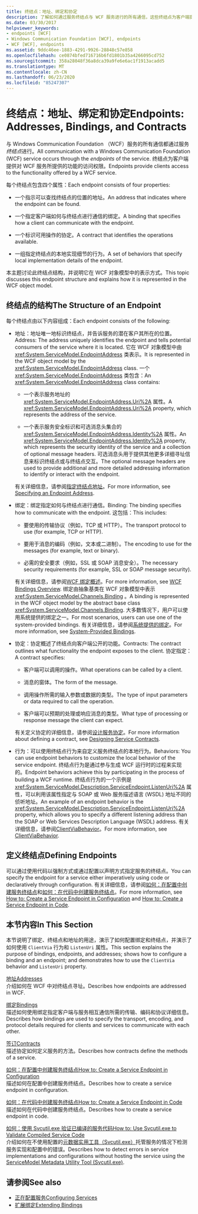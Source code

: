 ```yaml
---
title: 终结点：地址、绑定和协定
description: 了解如何通过服务终结点与 WCF 服务进行的所有通信，这些终结点为客户端提供对服务所提供的功能的访问权限。
ms.date: 03/30/2017
helpviewer_keywords:
- endpoints [WCF]
- Windows Communication Foundation [WCF], endpoints
- WCF [WCF], endpoints
ms.assetid: 9ddc46ee-1883-4291-9926-28848c57e858
ms.openlocfilehash: ce0874bfed716716b6fd1801b35a4266095cd752
ms.sourcegitcommit: 358a28048f36a8dca39a9fe6e6ac1f1913acadd5
ms.translationtype: MT
ms.contentlocale: zh-CN
ms.lasthandoff: 06/23/2020
ms.locfileid: "85247307"
---
```

# <a name="endpoints-addresses-bindings-and-contracts"></a><span data-ttu-id="eb922-103">终结点：地址、绑定和协定</span><span class="sxs-lookup"><span data-stu-id="eb922-103">Endpoints: Addresses, Bindings, and Contracts</span></span>

<span data-ttu-id="eb922-104">与 Windows Communication Foundation （WCF）服务的所有通信都通过服务*终结点*进行。</span><span class="sxs-lookup"><span data-stu-id="eb922-104">All communication with a Windows Communication Foundation (WCF) service occurs through the *endpoints* of the service.</span></span> <span data-ttu-id="eb922-105">终结点为客户端提供对 WCF 服务所提供的功能的访问权限。</span><span class="sxs-lookup"><span data-stu-id="eb922-105">Endpoints provide clients access to the functionality offered by a WCF service.</span></span>

<span data-ttu-id="eb922-106">每个终结点包含四个属性：</span><span class="sxs-lookup"><span data-stu-id="eb922-106">Each endpoint consists of four properties:</span></span>

- <span data-ttu-id="eb922-107">一个指示可以查找终结点的位置的地址。</span><span class="sxs-lookup"><span data-stu-id="eb922-107">An address that indicates where the endpoint can be found.</span></span>

- <span data-ttu-id="eb922-108">一个指定客户端如何与终结点进行通信的绑定。</span><span class="sxs-lookup"><span data-stu-id="eb922-108">A binding that specifies how a client can communicate with the endpoint.</span></span>

- <span data-ttu-id="eb922-109">一个标识可用操作的协定。</span><span class="sxs-lookup"><span data-stu-id="eb922-109">A contract that identifies the operations available.</span></span>

- <span data-ttu-id="eb922-110">一组指定终结点的本地实现细节的行为。</span><span class="sxs-lookup"><span data-stu-id="eb922-110">A set of behaviors that specify local implementation details of the endpoint.</span></span>

<span data-ttu-id="eb922-111">本主题讨论此终结点结构，并说明它在 WCF 对象模型中的表示方式。</span><span class="sxs-lookup"><span data-stu-id="eb922-111">This topic discusses this endpoint structure and explains how it is represented in the WCF object model.</span></span>

## <a name="the-structure-of-an-endpoint"></a><span data-ttu-id="eb922-112">终结点的结构</span><span class="sxs-lookup"><span data-stu-id="eb922-112">The Structure of an Endpoint</span></span>

<span data-ttu-id="eb922-113">每个终结点由以下内容组成：</span><span class="sxs-lookup"><span data-stu-id="eb922-113">Each endpoint consists of the following:</span></span>

- <span data-ttu-id="eb922-114">地址：地址唯一地标识终结点，并告诉服务的潜在客户其所在的位置。</span><span class="sxs-lookup"><span data-stu-id="eb922-114">Address: The address uniquely identifies the endpoint and tells potential consumers of the service where it is located.</span></span> <span data-ttu-id="eb922-115">它在 WCF 对象模型中由 <xref:System.ServiceModel.EndpointAddress> 类表示。</span><span class="sxs-lookup"><span data-stu-id="eb922-115">It is represented in the WCF object model by the <xref:System.ServiceModel.EndpointAddress> class.</span></span> <span data-ttu-id="eb922-116">一个 <xref:System.ServiceModel.EndpointAddress> 类包含：</span><span class="sxs-lookup"><span data-stu-id="eb922-116">An <xref:System.ServiceModel.EndpointAddress> class contains:</span></span>

  - <span data-ttu-id="eb922-117">一个表示服务地址的 <xref:System.ServiceModel.EndpointAddress.Uri%2A> 属性。</span><span class="sxs-lookup"><span data-stu-id="eb922-117">A <xref:System.ServiceModel.EndpointAddress.Uri%2A> property, which represents the address of the service.</span></span>

  - <span data-ttu-id="eb922-118">一个表示服务安全标识和可选消息头集合的 <xref:System.ServiceModel.EndpointAddress.Identity%2A> 属性。</span><span class="sxs-lookup"><span data-stu-id="eb922-118">An <xref:System.ServiceModel.EndpointAddress.Identity%2A> property, which represents the security identity of the service and a collection of optional message headers.</span></span> <span data-ttu-id="eb922-119">可选消息头用于提供其他更多详细寻址信息来标识终结点或与终结点交互。</span><span class="sxs-lookup"><span data-stu-id="eb922-119">The optional message headers are used to provide additional and more detailed addressing information to identify or interact with the endpoint.</span></span>

  <span data-ttu-id="eb922-120">有关详细信息，请参阅[指定终结点地址](../specifying-an-endpoint-address.md)。</span><span class="sxs-lookup"><span data-stu-id="eb922-120">For more information, see [Specifying an Endpoint Address](../specifying-an-endpoint-address.md).</span></span>

- <span data-ttu-id="eb922-121">绑定：绑定指定如何与终结点进行通信。</span><span class="sxs-lookup"><span data-stu-id="eb922-121">Binding: The binding specifies how to communicate with the endpoint.</span></span> <span data-ttu-id="eb922-122">这包括：</span><span class="sxs-lookup"><span data-stu-id="eb922-122">This includes:</span></span>

  - <span data-ttu-id="eb922-123">要使用的传输协议（例如，TCP 或 HTTP）。</span><span class="sxs-lookup"><span data-stu-id="eb922-123">The transport protocol to use (for example, TCP or HTTP).</span></span>

  - <span data-ttu-id="eb922-124">要用于消息的编码（例如，文本或二进制）。</span><span class="sxs-lookup"><span data-stu-id="eb922-124">The encoding to use for the messages (for example, text or binary).</span></span>

  - <span data-ttu-id="eb922-125">必需的安全要求（例如，SSL 或 SOAP 消息安全）。</span><span class="sxs-lookup"><span data-stu-id="eb922-125">The necessary security requirements (for example, SSL or SOAP message security).</span></span>

  <span data-ttu-id="eb922-126">有关详细信息，请参阅[WCF 绑定概述](../bindings-overview.md)。</span><span class="sxs-lookup"><span data-stu-id="eb922-126">For more information, see [WCF Bindings Overview](../bindings-overview.md).</span></span> <span data-ttu-id="eb922-127">绑定由抽象基类在 WCF 对象模型中表示 <xref:System.ServiceModel.Channels.Binding> 。</span><span class="sxs-lookup"><span data-stu-id="eb922-127">A binding is represented in the WCF object model by the abstract base class <xref:System.ServiceModel.Channels.Binding>.</span></span> <span data-ttu-id="eb922-128">大多数情况下，用户可以使用系统提供的绑定之一。</span><span class="sxs-lookup"><span data-stu-id="eb922-128">For most scenarios, users can use one of the system-provided bindings.</span></span> <span data-ttu-id="eb922-129">有关详细信息，请参阅[系统提供的绑定](../system-provided-bindings.md)。</span><span class="sxs-lookup"><span data-stu-id="eb922-129">For more information, see [System-Provided Bindings](../system-provided-bindings.md).</span></span>

- <span data-ttu-id="eb922-130">协定：协定概述了终结点向客户端公开的功能。</span><span class="sxs-lookup"><span data-stu-id="eb922-130">Contracts: The contract outlines what functionality the endpoint exposes to the client.</span></span> <span data-ttu-id="eb922-131">协定指定：</span><span class="sxs-lookup"><span data-stu-id="eb922-131">A contract specifies:</span></span>

  - <span data-ttu-id="eb922-132">客户端可以调用的操作。</span><span class="sxs-lookup"><span data-stu-id="eb922-132">What operations can be called by a client.</span></span>

  - <span data-ttu-id="eb922-133">消息的窗体。</span><span class="sxs-lookup"><span data-stu-id="eb922-133">The form of the message.</span></span>

  - <span data-ttu-id="eb922-134">调用操作所需的输入参数或数据的类型。</span><span class="sxs-lookup"><span data-stu-id="eb922-134">The type of input parameters or data required to call the operation.</span></span>

  - <span data-ttu-id="eb922-135">客户端可以预期的处理或响应消息的类型。</span><span class="sxs-lookup"><span data-stu-id="eb922-135">What type of processing or response message the client can expect.</span></span>

  <span data-ttu-id="eb922-136">有关定义协定的详细信息，请参阅[设计服务协定](../designing-service-contracts.md)。</span><span class="sxs-lookup"><span data-stu-id="eb922-136">For more information about defining a contract, see [Designing Service Contracts](../designing-service-contracts.md).</span></span>

- <span data-ttu-id="eb922-137">行为：可以使用终结点行为来自定义服务终结点的本地行为。</span><span class="sxs-lookup"><span data-stu-id="eb922-137">Behaviors: You can use endpoint behaviors to customize the local behavior of the service endpoint.</span></span> <span data-ttu-id="eb922-138">终结点行为是通过参与生成 WCF 运行时的过程来实现的。</span><span class="sxs-lookup"><span data-stu-id="eb922-138">Endpoint behaviors achieve this by participating in the process of building a WCF runtime.</span></span> <span data-ttu-id="eb922-139">终结点行为的一个示例是 <xref:System.ServiceModel.Description.ServiceEndpoint.ListenUri%2A> 属性，可以利用该属性指定与 SOAP 或 Web 服务描述语言 (WSDL) 地址不同的侦听地址。</span><span class="sxs-lookup"><span data-stu-id="eb922-139">An example of an endpoint behavior is the <xref:System.ServiceModel.Description.ServiceEndpoint.ListenUri%2A> property, which allows you to specify a different listening address than the SOAP or Web Services Description Language (WSDL) address.</span></span> <span data-ttu-id="eb922-140">有关详细信息，请参阅[ClientViaBehavior](../diagnostics/wmi/clientviabehavior.md)。</span><span class="sxs-lookup"><span data-stu-id="eb922-140">For more information, see [ClientViaBehavior](../diagnostics/wmi/clientviabehavior.md).</span></span>

## <a name="defining-endpoints"></a><span data-ttu-id="eb922-141">定义终结点</span><span class="sxs-lookup"><span data-stu-id="eb922-141">Defining Endpoints</span></span>

<span data-ttu-id="eb922-142">可以通过使用代码以强制方式或通过配置以声明方式指定服务的终结点。</span><span class="sxs-lookup"><span data-stu-id="eb922-142">You can specify the endpoint for a service either imperatively using code or declaratively through configuration.</span></span> <span data-ttu-id="eb922-143">有关详细信息，请参阅[如何：在配置中创建服务终结点](how-to-create-a-service-endpoint-in-configuration.md)和[如何：在代码中创建服务终结点](how-to-create-a-service-endpoint-in-code.md)。</span><span class="sxs-lookup"><span data-stu-id="eb922-143">For more information, see [How to: Create a Service Endpoint in Configuration](how-to-create-a-service-endpoint-in-configuration.md) and [How to: Create a Service Endpoint in Code](how-to-create-a-service-endpoint-in-code.md).</span></span>

## <a name="in-this-section"></a><span data-ttu-id="eb922-144">本节内容</span><span class="sxs-lookup"><span data-stu-id="eb922-144">In This Section</span></span>

<span data-ttu-id="eb922-145">本节说明了绑定、终结点和地址的用途，演示了如何配置绑定和终结点，并演示了如何使用 `ClientVia` 行为和 `ListenUri` 属性。</span><span class="sxs-lookup"><span data-stu-id="eb922-145">This section explains the purpose of bindings, endpoints, and addresses; shows how to configure a binding and an endpoint; and demonstrates how to use the `ClientVia` behavior and `ListenUri` property.</span></span>

<span data-ttu-id="eb922-146">[地址](endpoint-addresses.md)</span><span class="sxs-lookup"><span data-stu-id="eb922-146">[Addresses](endpoint-addresses.md)</span></span>\
<span data-ttu-id="eb922-147">介绍如何在 WCF 中对终结点寻址。</span><span class="sxs-lookup"><span data-stu-id="eb922-147">Describes how endpoints are addressed in WCF.</span></span>

<span data-ttu-id="eb922-148">[绑定](bindings.md)</span><span class="sxs-lookup"><span data-stu-id="eb922-148">[Bindings](bindings.md)</span></span>\
<span data-ttu-id="eb922-149">描述如何使用绑定指定客户端与服务相互通信所需的传输、编码和协议详细信息。</span><span class="sxs-lookup"><span data-stu-id="eb922-149">Describes how bindings are used to specify the transport, encoding, and protocol details required for clients and services to communicate with each other.</span></span>

<span data-ttu-id="eb922-150">[签订](contracts.md)</span><span class="sxs-lookup"><span data-stu-id="eb922-150">[Contracts](contracts.md)</span></span>\
<span data-ttu-id="eb922-151">描述协定如何定义服务的方法。</span><span class="sxs-lookup"><span data-stu-id="eb922-151">Describes how contracts define the methods of a service.</span></span>

<span data-ttu-id="eb922-152">[如何：在配置中创建服务终结点](how-to-create-a-service-endpoint-in-configuration.md)</span><span class="sxs-lookup"><span data-stu-id="eb922-152">[How to: Create a Service Endpoint in Configuration](how-to-create-a-service-endpoint-in-configuration.md)</span></span>\
<span data-ttu-id="eb922-153">描述如何在配置中创建服务终结点。</span><span class="sxs-lookup"><span data-stu-id="eb922-153">Describes how to create a service endpoint in configuration.</span></span>

<span data-ttu-id="eb922-154">[如何：在代码中创建服务终结点](how-to-create-a-service-endpoint-in-code.md)</span><span class="sxs-lookup"><span data-stu-id="eb922-154">[How to: Create a Service Endpoint in Code](how-to-create-a-service-endpoint-in-code.md)</span></span>\
<span data-ttu-id="eb922-155">描述如何在代码中创建服务终结点。</span><span class="sxs-lookup"><span data-stu-id="eb922-155">Describes how to create a service endpoint in code.</span></span>

<span data-ttu-id="eb922-156">[如何：使用 Svcutil.exe 验证已编译的服务代码](how-to-use-svcutil-exe-to-validate-compiled-service-code.md)</span><span class="sxs-lookup"><span data-stu-id="eb922-156">[How to: Use Svcutil.exe to Validate Compiled Service Code](how-to-use-svcutil-exe-to-validate-compiled-service-code.md)</span></span>\
<span data-ttu-id="eb922-157">介绍如何在不使用配置的[元数据实用工具（Svcutil.exe）](../servicemodel-metadata-utility-tool-svcutil-exe.md)托管服务的情况下检测服务实现和配置中的错误。</span><span class="sxs-lookup"><span data-stu-id="eb922-157">Describes how to detect errors in service implementations and configurations without hosting the service using the [ServiceModel Metadata Utility Tool (Svcutil.exe)](../servicemodel-metadata-utility-tool-svcutil-exe.md).</span></span>

## <a name="see-also"></a><span data-ttu-id="eb922-158">请参阅</span><span class="sxs-lookup"><span data-stu-id="eb922-158">See also</span></span>

- [<span data-ttu-id="eb922-159">正在配置服务</span><span class="sxs-lookup"><span data-stu-id="eb922-159">Configuring Services</span></span>](../configuring-services.md)
- [<span data-ttu-id="eb922-160">扩展绑定</span><span class="sxs-lookup"><span data-stu-id="eb922-160">Extending Bindings</span></span>](../extending/extending-bindings.md)
